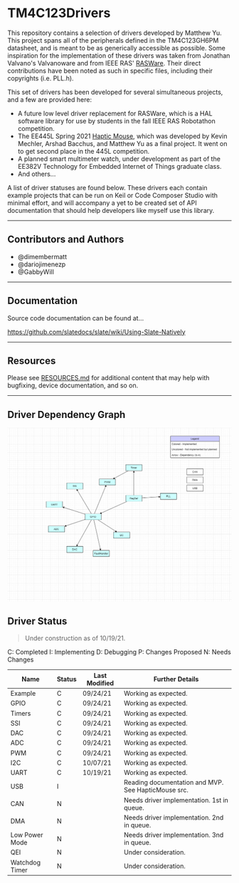 # TM4C123Drivers

This repository contains a selection of drivers developed by Matthew Yu. This
project spans all of the peripherals defined in the TM4C123GH6PM datasheet, and
is meant to be as generically accessible as possible. Some inspiration for the
implementation of these drivers was taken from Jonathan Valvano's Valvanoware
and from IEEE RAS' [RASWare](https://github.com/ut-ras/Rasware). Their direct
contributions have been noted as such in specific files, including their
copyrights (i.e. PLL.h). 

This set of drivers has been developed for several simultaneous projects, and a
few are provided here: 
* A future low level driver replacement for RASWare, which is a HAL software
  library for use by students in the fall IEEE RAS Robotathon competition. 
* The EE445L Spring 2021 [Haptic
  Mouse](https://www.youtube.com/watch?v=ZX0DsBXqy6Q), which was developed by
  Kevin Mechler, Arshad Bacchus, and Matthew Yu as a final project. It went on
  to get second place in the 445L competition. 
* A planned smart multimeter watch, under development as part of the EE382V
  Technology for Embedded Internet of Things graduate class. 
* And others...

A list of driver statuses are found below. These drivers each contain example
projects that can be run on Keil or Code Composer Studio with minimal effort,
and will accompany a yet to be created set of API documentation that should help
developers like myself use this library. 

---

## Contributors and Authors

- @dimembermatt
- @dariojimenezp
- @GabbyWill

---

## Documentation

Source code documentation can be found at...

<https://github.com/slatedocs/slate/wiki/Using-Slate-Natively>


---

## Resources

Please see [RESOURCES.md](resources/RESOURCES.md) for additional content that
may help with bugfixing, device documentation, and so on.

---

## Driver Dependency Graph

![dependency_graph](resources/driver_dependencies.drawio.png)

## Driver Status
> Under construction as of 10/19/21.

C: Completed
I: Implementing
D: Debugging
P: Changes Proposed
N: Needs Changes

| Name              | Status    | Last Modified    | Further Details                                                   |
|-------------------|-----------|------------------|-------------------------------------------------------------------|
| Example           | C         | 09/24/21         | Working as expected.                                              |
| GPIO              | C         | 09/24/21         | Working as expected.                                              |
| Timers            | C         | 09/24/21         | Working as expected.                                              |
| SSI               | C         | 09/24/21         | Working as expected.                                              |
| DAC               | C         | 09/24/21         | Working as expected.                                              |
| ADC               | C         | 09/24/21         | Working as expected.                                              |
| PWM               | C         | 09/24/21         | Working as expected.                                              |
| I2C               | C         | 10/07/21         | Working as expected.                                              |
| UART              | C         | 10/19/21         | Working as expected.                                              |
| USB               | I         |                  | Reading documentation and MVP. See HapticMouse src.               |
| CAN               | N         |                  | Needs driver implementation. 1st in queue.                        |
| DMA               | N         |                  | Needs driver implementation. 2nd in queue.                        |
| Low Power Mode    | N         |                  | Needs driver implementation. 3nd in queue.                        |
| QEI               | N         |                  | Under consideration.                                              |
| Watchdog Timer    | N         |                  | Under consideration.                                              |

